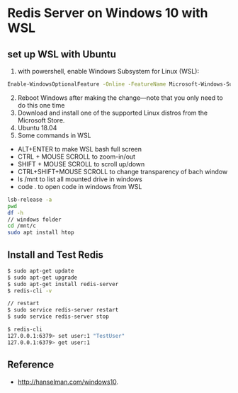 # Redis Server on Windows 10 with WSL

## set up WSL with Ubuntu

1. with powershell, enable Windows Subsystem for Linux (WSL):

```bash
Enable-WindowsOptionalFeature -Online -FeatureName Microsoft-Windows-Subsystem-Linux
```

2. Reboot Windows after making the change—note that you only need to do this one time
3. Download and install one of the supported Linux distros from the Microsoft Store.
4. Ubuntu 18.04
5. Some commands in WSL

- ALT+ENTER to make WSL bash full screen
- CTRL + MOUSE SCROLL to zoom-in/out
- SHIFT + MOUSE SCROLL to scroll up/down
- CTRL+SHIFT+MOUSE SCROLL to change transparency of bach window
- ls /mnt to list all mounted drive in windows
- code . to open code in windows from WSL

```bash
lsb-release -a
pwd
df -h 
// windows folder
cd /mnt/c
sudo apt install htop
```

## Install and Test Redis

```bash
$ sudo apt-get update
$ sudo apt-get upgrade
$ sudo apt-get install redis-server
$ redis-cli -v

// restart
$ sudo service redis-server restart
$ sudo service redis-server stop

$ redis-cli
127.0.0.1:6379> set user:1 "TestUser"
127.0.0.1:6379> get user:1
```

## Reference

- http://hanselman.com/windows10.
